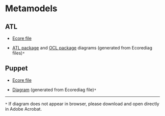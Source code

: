 # Metamodels #

## ATL ##

  * <a href='https://gforge.inria.fr/scm/viewvc.php/*checkout*/AtlantEcore/ATL.ecore?root=atlantic-zoos'>Ecore file</a>

  * <a href='https://svn.codespot.com/a/eclipselabs.org/dsl-analysis/wiki/ATL.pdf'>ATL package</a> and <a href='https://svn.codespot.com/a/eclipselabs.org/dsl-analysis/wiki/OCL.pdf'>OCL package</a> diagrams (generated from Ecorediag files)`*`

## Puppet ##

  * <a href='https://github.com/cloudsmith/geppetto/blob/master/org.cloudsmith.geppetto.pp/model/PP.ecore'>Ecore file</a>

  * <a href='https://svn.codespot.com/a/eclipselabs.org/dsl-analysis/wiki/PP.pdf'>Diagram</a> (generated from Ecorediag file)`*`


---


`*` If diagram does not appear in browser, please download and open directly in Adobe Acrobat.